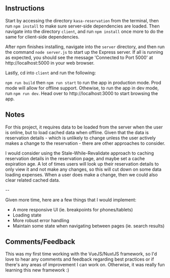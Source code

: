 
## Instructions

Start by accessing the directory `kasa-reservation` from the terminal, then run `npm install` to make sure server-side dependencies are loaded. Then navigate into the directory `client`, and run `npm install` once more to do the same for client-side dependencies.

After npm finishes installing, navigate into the `server` directory, and then run the command `node server.js` to start up the Express server. If all is running as expected, you should see the message 'Connected to Port 5000' at http://localhost:5000 in your web browser.

Lastly, cd into `client` and run the following:

`npm run build` then `npm run start` to run the app in production mode. Prod mode will allow for offline support. Othewise, to run the app in dev mode, run `npm run dev`. Head over to http://localhost:3000 to start browsing the app.

## Notes

For this project, it requires data to be loaded from the server when the user is online, but to load cached data when offline. Given that the data is reservation details - which is unlikely to change unless the user actively makes a change to the reservation - there are other approaches to consider. 

I would consider using the Stale-While-Revalidate approach to caching reservation details in the reservation page, and maybe set a cache expiration age. A lot of times users will look up their reservation details to only view it and not make any changes, so this will cut down on some data loading expenses. When a user does make a change, then we could also clear related cached data.

--

Given more time, here are a few things that I would implement:

- A more responsive UI (ie. breakpoints for phones/tablets)
- Loading state
- More robust error handling
- Maintain some state when navigating between pages (ie. search results)

## Comments/Feedback

This was my first time working with the VueJS/NuxtJS framework, so I'd love to hear any comments and feedback regarding best practices or if there's any areas of improvement I can work on. Otherwise, it was really fun learning this new framework :)
